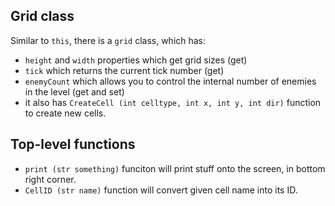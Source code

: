 ## Grid class

Similar to `this`, there is a `grid` class, which has:
- `height` and `width` properties which get grid sizes (get)
- `tick` which returns the current tick number (get)
- `enemyCount` which allows you to control the internal number of enemies in the level (get and set)
- it also has `CreateCell (int celltype, int x, int y, int dir)` function to create new cells.

## Top-level functions

- `print (str something)` funciton will print stuff onto the screen, in bottom right corner.
- `CellID (str name)` function will convert given cell name into its ID.
